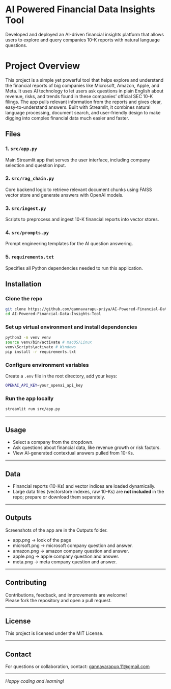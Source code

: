 # AI Powered Financial Data Insights Tool

Developed and deployed an AI-driven financial insights platform that allows users to explore and query companies 10-K reports with natural language questions.

# Project Overview

This project is a simple yet powerful tool that helps explore and understand the financial reports of big companies like Microsoft, Amazon, Apple, and Meta. It uses AI technology to let users ask questions in plain English about revenue, risks, and trends found in these companies’ official SEC 10-K filings. The app pulls relevant information from the reports and gives clear, easy-to-understand answers. Built with Streamlit, it combines natural language processing, document search, and user-friendly design to make digging into complex financial data much easier and faster.
## Files

### 1. `src/app.py`  
Main Streamlit app that serves the user interface, including company selection and question input.

### 2. `src/rag_chain.py`  
Core backend logic to retrieve relevant document chunks using FAISS vector store and generate answers with OpenAI models.

### 3. `src/ingest.py`  
Scripts to preprocess and ingest 10-K financial reports into vector stores.

### 4. `src/prompts.py`  
Prompt engineering templates for the AI question answering.

### 5. `requirements.txt`  
Specifies all Python dependencies needed to run this application.

## Installation

### Clone the repo
```bash
git clone https://github.com/gannavarapu-priya/AI-Powered-Financial-Data-Insights-Tool.git
cd AI-Powered-Financial-Data-Insights-Tool
```

### Set up virtual environment and install dependencies
```bash
python3 -m venv venv
source venv/bin/activate # macOS/Linux
venv\Scripts\activate # Windows
pip install -r requirements.txt
```
### Configure environment variables
Create a `.env` file in the root directory, add your keys:
```bash
OPENAI_API_KEY=your_openai_api_key
```

### Run the app locally
```bash
streamlit run src/app.py
```
---

## Usage

- Select a company from the dropdown.
- Ask questions about financial data, like revenue growth or risk factors.
- View AI-generated contextual answers pulled from 10-Ks.

---

## Data

- Financial reports (10-Ks) and vector indices are loaded dynamically.
- Large data files (vectorstore indexes, raw 10-Ks) are **not included** in the repo; prepare or download them separately.

---

## Outputs

Screenshots of the app are in the Outputs folder.
- app.png -> look of the page
- micrsoft.png -> microsoft company question and answer.
- amazon.png ->  amazon company question and answer.
- apple.png ->  apple company question and answer.
- meta.png -> meta company question and answer.

---

## Contributing

Contributions, feedback, and improvements are welcome!  
Please fork the repository and open a pull request.

---

## License

This project is licensed under the MIT License.

---

## Contact

For questions or collaboration, contact: [gannavarapup.11@gmail.com](mailto:gannavarapup.11@gmail.com)

---

*Happy coding and learning!*


